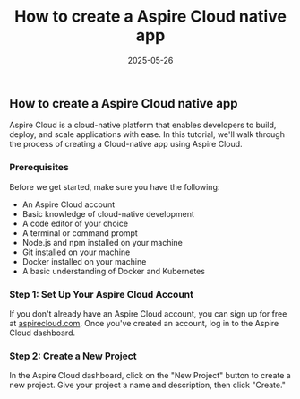 ﻿---
title: "How to create a Aspire Cloud native app"
date: 2025-05-26
summary: "Learn how to create a Cloud-native app using Aspire Cloud, a cloud-native platform that enables developers to build, deploy, and scale applications with ease."
tags:
  - Aspire
  - Cloud
  - Native

---

## How to create a Aspire Cloud native app

Aspire Cloud is a cloud-native platform that enables developers to build, deploy, and scale applications with ease. In this tutorial, we'll walk through the process of creating a Cloud-native app using Aspire Cloud.

### Prerequisites

Before we get started, make sure you have the following: 
          
* An Aspire Cloud account
* Basic knowledge of cloud-native development
* A code editor of your choice
* A terminal or command prompt
* Node.js and npm installed on your machine
* Git installed on your machine
* Docker installed on your machine
* A basic understanding of Docker and Kubernetes

### Step 1: Set Up Your Aspire Cloud Account

If you don't already have an Aspire Cloud account, you can sign up for free at [aspirecloud.com](https://www.aspirecloud.com). Once you've created an account, log in to the Aspire Cloud dashboard.

### Step 2: Create a New Project

In the Aspire Cloud dashboard, click on the "New Project" button to create a new project. Give your project a name and description, then click "Create."
